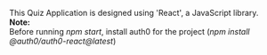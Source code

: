 This Quiz Application is designed using 'React', a JavaScript library.  
**Note:**  
Before running *npm start*, install auth0 for the project (*npm install @auth0/auth0-react@latest*)
